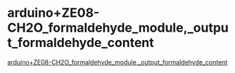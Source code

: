 # arduino+ZE08-CH2O_formaldehyde_module,_output_formaldehyde_content
[arduino+ZE08-CH2O_formaldehyde_module,_output_formaldehyde_content](https://aiwithcloud.com/2022/09/14/arduinoze08_ch2o_formaldehyde_module_output_formaldehyde_content/)